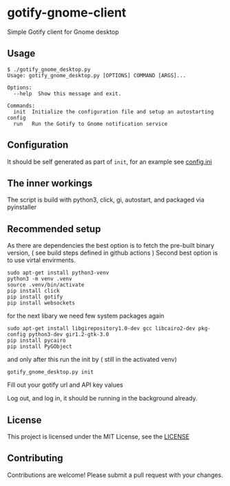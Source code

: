 # gotify-gnome-client

Simple Gotify client for Gnome desktop

## Usage

```
$ ./gotify_gnome_desktop.py
Usage: gotify_gnome_desktop.py [OPTIONS] COMMAND [ARGS]...

Options:
  --help  Show this message and exit.

Commands:
  init  Initialize the configuration file and setup an autostarting config
  run   Run the Gotify to Gnome notification service
```

## Configuration

It should be self generated as part of `init`, for an example see [config.ini](config.ini)


## The inner workings

The script is build with python3, click, gi, autostart, and packaged via pyinstaller


## Recommended setup

As there are dependencies the best option is to fetch the pre-built binary version, ( see build steps defined in github actions )
Second best option is to use virtal envirments.
```
sudo apt-get install python3-venv
python3 -m venv .venv
source .venv/bin/activate
pip install click
pip install gotify
pip install websockets
```
for the next libary we need few system packages again
```
sudo apt-get install libgirepository1.0-dev gcc libcairo2-dev pkg-config python3-dev gir1.2-gtk-3.0
pip install pycairo
pip install PyGObject
```

and only after this run the init by ( still in the activated venv)

```
gotify_gnome_desktop.py init
```

Fill out your gotify url and API key values

Log out, and log in, it should be running in the background already.


## License

This project is licensed under the MIT License, see the [LICENSE](LICENSE)

## Contributing

Contributions are welcome! Please submit a pull request with your changes.
